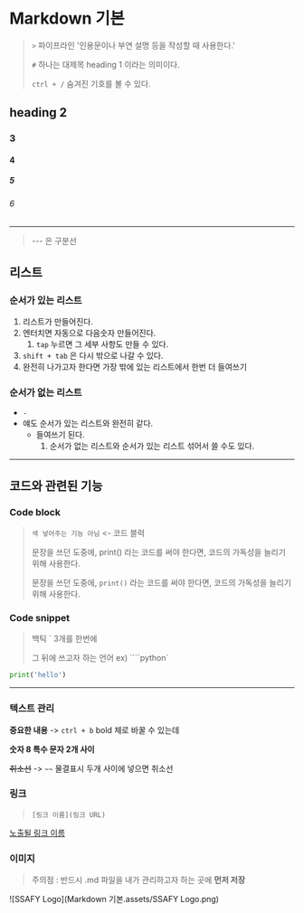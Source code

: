 # Markdown 기본

> `>` 파이프라인 '인용문이나 부연 설명 등을 작성할 때 사용한다.'
>
> `#` 하나는 대제목 heading 1 이라는 의미이다.
>
> `ctrl + /` 숨겨진 기호를 볼 수 있다.

## heading 2

### 3

#### 4

##### 5

###### 6

---

> \--- 은 구분선

## 리스트

### 순서가 있는 리스트

1. 리스트가 만들어진다.
2. 엔터치면 자동으로 다음숫자 만들어진다.
   1. `tap` 누르면 그 세부 사항도 만들 수 있다.
3. `shift + tab` 은 다시 밖으로 나갈 수 있다.
4. 완전히 나가고자 한다면 가장 밖에 있는 리스트에서 한번 더 들여쓰기



### 순서가 없는 리스트

- `-`
- 얘도 순서가 있는 리스트와 완전히 같다.
  - 들여쓰기 된다.
    1. 순서가 없는 리스트와 순서가 있는 리스트 섞어서 쓸 수도 있다.

---

## 코드와 관련된 기능

### Code block

> `색 넣어주는 기능 아님` <- 코드 블럭
>
> 문장을 쓰던 도중에, print() 라는 코드를 써야 한다면, 코드의 가독성을 늘리기 위해 사용한다.
>
> 문장을 쓰던 도중에, `print()` 라는 코드를 써야 한다면, 코드의 가독성을 늘리기 위해 사용한다.



### Code snippet

> 백틱 ` 3개를 한번에
>
> 그 뒤에 쓰고자 하는 언어 ex) ````python`

```python
print('hello')
```

---

###  텍스트 관리

**중요한 내용** -> `ctrl + b` bold 체로 바꿀 수 있는데

**숫자 8 특수 문자 2개 사이**

~~취소선~~ -> `~~` 물결표시 두개 사이에 넣으면 취소선



### 링크

> `[링크 이름](링크 URL)`

[노출될 링크 이름](https://www.naver.com/)



### 이미지

> 주의점 : 반드시 .md 파일을 내가 관리하고자 하는 곳에 **먼저 저장**

![SSAFY Logo](Markdown 기본.assets/SSAFY Logo.png)

